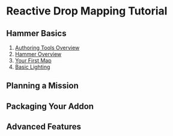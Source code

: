 # Reactive Drop Mapping Tutorial

## Hammer Basics

1. [Authoring Tools Overview](authoring-tools.html)
1. [Hammer Overview](hammer-overview.html)
1. [Your First Map](your-first-map.html)
1. [Basic Lighting](basic-lighting.html)

## Planning a Mission

## Packaging Your Addon

## Advanced Features
